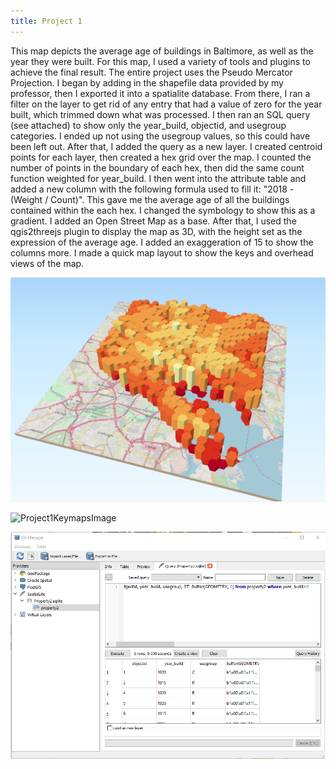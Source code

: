 ```yaml
---
title: Project 1
---
```


This map depicts the average age of buildings in Baltimore, as well as the year they were built. For this map, I used a variety of tools and plugins to achieve the final result. The entire project uses the Pseudo Mercator Projection. I began by adding in the shapefile data provided by my professor, then I exported it into a spatialite database. From there, I ran a filter on the layer to get rid of any entry that had a value of zero for the year built, which trimmed down what was processed. I then ran an SQL query (see attached) to show only the year_build, objectid, and usegroup categories. I ended up not using the usegroup values, so this could have been left out. After that, I added the query as a new layer. I created centroid points for each layer, then created a hex grid over the map. I counted the number of points in the boundary of each hex, then did the same count function weighted for year_build. I then went into the attribute table and added a new column with the following formula used to fill it: "2018 - (Weight / Count)". This gave me the average age of all the buildings contained within the each hex. I changed the symbology to show this as a gradient. I added an Open Street Map as a base. After that, I used the qgis2threejs plugin to display the map as 3D, with the height set as the expression of the average age. I added an exaggeration of 15 to show the columns more. I made a quick map layout to show the keys and overhead views of the map.

![Final3DMapCapture](Final3DMapCapture.PNG)

![Project1KeymapsImage](Project1KeymapsImage.png)

![QueryCapture](QueryCapture.PNG)
